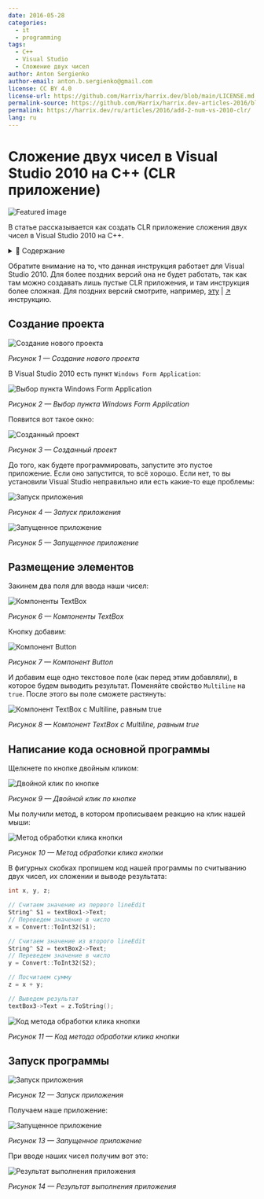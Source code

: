 ```yaml
---
date: 2016-05-28
categories:
  - it
  - programming
tags:
  - C++
  - Visual Studio
  - Сложение двух чисел
author: Anton Sergienko
author-email: anton.b.sergienko@gmail.com
license: CC BY 4.0
license-url: https://github.com/Harrix/harrix.dev/blob/main/LICENSE.md
permalink-source: https://github.com/Harrix/harrix.dev-articles-2016/blob/main/add-2-num-vs-2010-clr/add-2-num-vs-2010-clr.md
permalink: https://harrix.dev/ru/articles/2016/add-2-num-vs-2010-clr/
lang: ru
---
```


# Сложение двух чисел в Visual Studio 2010 на C++ (CLR приложение)

![Featured image](featured-image.svg)

В статье рассказывается как создать CLR приложение сложения двух чисел в Visual Studio 2010 на C++.

<details>
<summary>📖 Содержание</summary>

## Содержание

- [Создание проекта](#создание-проекта)
- [Размещение элементов](#размещение-элементов)
- [Написание кода основной программы](#написание-кода-основной-программы)
- [Запуск программы](#запуск-программы)

</details>

Обратите внимание на то, что данная инструкция работает для Visual Studio 2010. Для более поздних версий она не будет работать, так как там можно создавать лишь пустые CLR приложения, и там инструкция более сложная. Для поздних версий смотрите, например, [эту](https://github.com/Harrix/harrix.dev-articles-2015/blob/main/add-2-num-vs-2013-clr/add-2-num-vs-2013-clr.md) | [↗️](https://harrix.dev/ru/articles/2015/add-2-num-vs-2013-clr/) инструкцию.

## Создание проекта

![Создание нового проекта](img/new-project_01.png)

_Рисунок 1 — Создание нового проекта_

В Visual Studio 2010 есть пункт `Windows Form Application`:

![Выбор пункта Windows Form Application](img/new-project_02.png)

_Рисунок 2 — Выбор пункта Windows Form Application_

Появится вот такое окно:

![Созданный проект](img/new-project_03.png)

_Рисунок 3 — Созданный проект_

До того, как будете программировать, запустите это пустое приложение. Если оно запустится, то всё хорошо. Если нет, то вы установили Visual Studio неправильно или есть какие-то еще проблемы:

![Запуск приложения](img/run_01.png)

_Рисунок 4 — Запуск приложения_

![Запущенное приложение](img/run_02.png)

_Рисунок 5 — Запущенное приложение_

## Размещение элементов

Закинем два поля для ввода наши чисел:

![Компоненты TextBox](img/controls_01.png)

_Рисунок 6 — Компоненты TextBox_

Кнопку добавим:

![Компонент Button](img/controls_02.png)

_Рисунок 7 — Компонент Button_

И добавим еще одно текстовое поле (как перед этим добавляли), в которое будем выводить результат. Поменяйте свойство `Multiline` на `true`. После этого вы поле сможете растянуть:

![Компонент TextBox с Multiline, равным true](img/controls_03.png)

_Рисунок 8 — Компонент TextBox с Multiline, равным true_

## Написание кода основной программы

Щелкнете по кнопке двойным кликом:

![Двойной клик по кнопке](img/click_01.png)

_Рисунок 9 — Двойной клик по кнопке_

Мы получили метод, в котором прописываем реакцию на клик нашей мыши:

![Метод обработки клика кнопки](img/click_02.png)

_Рисунок 10 — Метод обработки клика кнопки_

В фигурных скобках пропишем код нашей программы по считыванию двух чисел, их сложении и выводе результата:

```cpp
int x, y, z;

// Считаем значение из первого lineEdit
String^ S1 = textBox1->Text;
// Переведем значение в число
x = Convert::ToInt32(S1);

// Считаем значение из второго lineEdit
String^ S2 = textBox2->Text;
// Переведем значение в число
y = Convert::ToInt32(S2);

// Посчитаем сумму
z = x + y;

// Выведем результат
textBox3->Text = z.ToString();
```

![Код метода обработки клика кнопки](img/click_03.png)

_Рисунок 11 — Код метода обработки клика кнопки_

## Запуск программы

![Запуск приложения](img/run_01.png)

_Рисунок 12 — Запуск приложения_

Получаем наше приложение:

![Запущенное приложение](img/result_01.png)

_Рисунок 13 — Запущенное приложение_

При вводе наших чисел получим вот это:

![Результат выполнения приложения](img/result_02.png)

_Рисунок 14 — Результат выполнения приложения_
